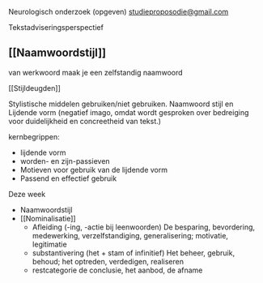 
Neurologisch onderzoek (opgeven)
studieproposodie@gmail.com


Tekstadviseringsperspectief
## [[Naamwoordstijl]]
van werkwoord maak je een zelfstandig naamwoord

[[Stijldeugden]]

Stylistische middelen gebruiken/niet gebruiken.
Naamwoord stijl en Lijdende vorm (negatief imago, omdat wordt gesproken over bedreiging voor duidelijkheid en concreetheid van tekst.)

kernbegrippen:
- lijdende vorm
- worden- en zijn-passieven
- Motieven voor gebruik van de lijdende vorm
- Passend en effectief gebruik

Deze week
- Naamwoordstijl
- [[Nominalisatie]]
	- Afleiding (-ing, -actie bij leenwoorden)
		De besparing, bevordering, medewerking, verzelfstandiging, generalisering; motivatie, legitimatie
	- substantivering (het + stam of infinitief)
		Het beheer, gebruik, behoud; het optreden, verdedigen, realiseren
	- restcategorie
		de conclusie, het aanbod, de afname






